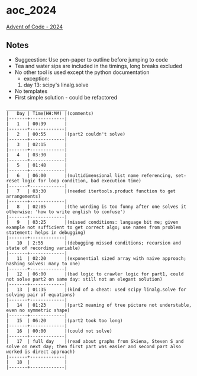 # aoc_2024
[Advent of Code - 2024](https://adventofcode.com/2024)

## Notes
- Suggeestion: Use pen-paper to outline before jumping to code
- Tea and water sips are included in the timings, long breaks excluded
- No other tool is used except the python documentation
    - exception:
    1. day 13: scipy's linalg.solve
- No templates
- First simple solution - could be refactored


```
_______________________
|   Day | Time(HH:MM) |(comments)
|-------+-------------|
|   1   | 00:39       |
|-------+-------------|
|   2   | 00:55       |(part2 couldn't solve)
|-------+-------------|
|   3   | 02:15       |
|-------+-------------|
|   4   | 03:30       |
|-------+-------------|
|   5   | 01:48       |
|-------+-------------|
|   6   | 06:00       |(multidimensional list name referencing, set-reset logic for loop condition, bad execution time)
|-------+-------------|
|   7   | 03:30       |(needed itertools.product function to get arrangements)
|-------+-------------|
|   8   | 02:05       |(the wording is too funny after one solves it otherwise: 'how to write english to confuse')
|-------+-------------|
|   9   | 03:25       |(missed conditions: language bit me; given example not sufficient to get correct algo; use names from problem statement: helps in debugging)
|-------+-------------|
|   10  | 2:55        |(debugging missed conditions; recursion and state of recording variable)
|-------+-------------|
|   11  | 02:20       |(exponential sized array with naive approach; hashing solves: many to one)
|-------+-------------|
|   12  | 06:00       |(bad logic to crawler logic for part1, could not solve part2 on same day: still not an elegant solution)
|-------+-------------|
|   13  | 01:35       |(kind of a cheat: used scipy linalg.solve for solving pair of equations)
|-------+-------------|
|   14  | 01:23       |(part2 meaning of tree picture not understable, even no symmetric shape)
|-------+-------------|
|   15  | 06:20       |(part2 took too long)
|-------+-------------|
|   16  | 00:00       |(could not solve)
|-------+-------------|
|   17  | full day    |(read about graphs from Skiena, Steven S and solve on next day; then first part was easier and second part also worked is direct approach)
|-------+-------------|
|   18  |             |
|-------+-------------|

```